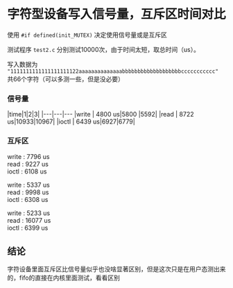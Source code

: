 # 字符型设备写入信号量，互斥区时间对比

 使用 `#if defined(init_MUTEX)` 决定使用信号量或是互斥区

测试程序 `test2.c` 分别测试10000次，由于时间太短，取总时间（us）。

写入数据为 `"1111111111111111111122aaaaaaaaaaaaaabbbbbbbbbbbbbbbbbbbccccccccccc"` 共66个字符（可以多测一些，但是没必要）

### 信号量

|time|1|2|3|
|---|---|---
|write | 4800 us|5800 |5592|
|read  | 8722 us|10933|10967|
|ioctl | 6439 us|6927|6779|


### 互斥区

write : 7796 us   
read  : 9227 us   
ioctl : 6108 us 

write : 5337 us   
read  : 9998 us   
ioctl : 6308 us   

write : 5233 us   
read  : 16077 us   
ioctl : 6399 us   

## 结论

字符设备里面互斥区比信号量似乎也没啥显著区别，但是这次只是在用户态测出来的，fifo的直接在内核里面测试，看看区别

